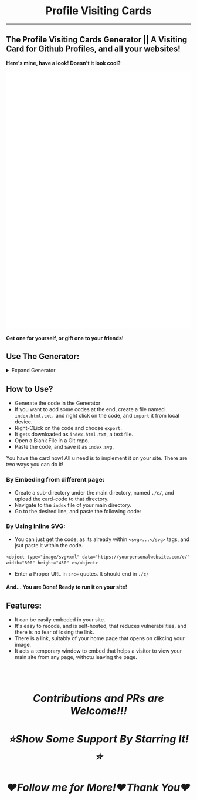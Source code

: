 <h1 align="center">Profile Visiting Cards </h1>

 ---
## The Profile Visiting Cards Generator || A Visiting Card for Github Profiles, and all your websites!

**Here's mine, have a look! Doesn't it look cool?**

<img src="./sample/index.svg">

**Get one for yourself, or gift one to your friends!**

## Use The Generator: 

<details><summary>Expand Generator</summary>
 
 <iframe src="https://sparkscratch-p.github.io/profile-visiting-cards/generator/" allowtransparency="true" width="800" height="450" frameborder="20px" scrolling="yes" allowfullscreen></iframe>
 
 </details>
 
## How to Use?
 
 - Generate the code in the Generator
 - If you want to add some codes at the end, create a file named `index.html.txt.` and right click on the code, and `import` it from local device.
 - Right-CLick on the code and choose `export`.
 - It gets downloaded as `index.html.txt`, a text file.
 - Open a Blank File in a Git repo.
 - Paste the code, and save it as `index.svg`.


You have the card now! All u need is to implement it on your site. There are two ways you can do it!

### By Embeding from different page:

 - Create a sub-directory under the main directory, named `./c/`, and upload the card-code to that directory.
 - Navigate to the `index` file of your main directory.
 - Go to the desired line, and paste the following code:

### By Using Inline SVG:
 
 - You can just get the code, as its already within `<svg>...</svg>` tags, and jsut paste it within the code.
 
  ```
<object type="image/svg+xml" data="https://yourpersonalwebsite.com/c/" width="800" height="450" ></object>
  ```
  - Enter a Proper URL in `src=` quotes. It should end in `./c/`

#### And... You are Done! Ready to run it on your site!

## Features:

 - It can be easily embeded in your site.
 - It's easy to recode, and is self-hosted, that reduces vulnerabilities, and there is no fear of losing the link.
 - There is a link, suitably of your home page that opens on clikcing your image.
 - It acts a temporary window to embed that helps a visitor to view your main site from any page, withotu leaving the page.

<br/><br/>

<h1 align="center"><em> Contributions and PRs are Welcome!!! </em></h1>

<h1 align="center"><em> ⭐Show Some Support By Starring It!⭐ </em></h1>

<h1 align="center"><em> ❤️Follow me for More!❤️Thank You❤️  </em> </h1>

 
 

